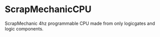 # ScrapMechanicCPU
ScrapMechanic 4hz programmable CPU made from only logicgates and logic components.
